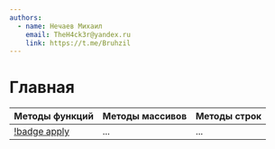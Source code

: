 ```yaml
---
authors:
  - name: Нечаев Михаил
    email: TheH4ck3r@yandex.ru
    link: https://t.me/Bruhzil
---
```


# Главная

| Методы функций             | Методы массивов | Методы строк |
| :------------------------- | :-------------- | :----------- |
| [!badge apply](A/apply.md) | ...             | ...          |
